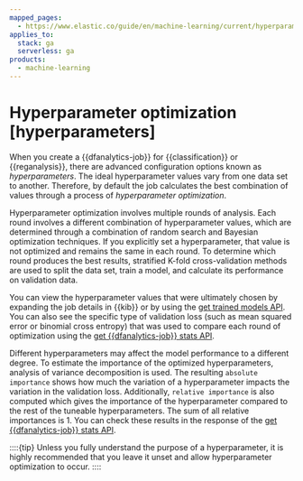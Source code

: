 ```yaml
---
mapped_pages:
  - https://www.elastic.co/guide/en/machine-learning/current/hyperparameters.html
applies_to:
  stack: ga
  serverless: ga
products:
  - machine-learning
---
```


# Hyperparameter optimization [hyperparameters]

When you create a {{dfanalytics-job}} for {{classification}} or {{reganalysis}}, there are advanced configuration options known as *hyperparameters*. The ideal hyperparameter values vary from one data set to another. Therefore, by default the job calculates the best combination of values through a process of *hyperparameter optimization*.

Hyperparameter optimization involves multiple rounds of analysis. Each round involves a different combination of hyperparameter values, which are determined through a combination of random search and Bayesian optimization techniques. If you explicitly set a hyperparameter, that value is not optimized and remains the same in each round. To determine which round produces the best results, stratified K-fold cross-validation methods are used to split the data set, train a model, and calculate its performance on validation data.

You can view the hyperparameter values that were ultimately chosen by expanding the job details in {{kib}} or by using the [get trained models API](https://www.elastic.co/docs/api/doc/elasticsearch/operation/operation-ml-get-trained-models). You can also see the specific type of validation loss (such as mean squared error or binomial cross entropy) that was used to compare each round of optimization using the [get {{dfanalytics-job}} stats API](https://www.elastic.co/docs/api/doc/elasticsearch/operation/operation-ml-get-data-frame-analytics-stats).

Different hyperparameters may affect the model performance to a different degree. To estimate the importance of the optimized hyperparameters, analysis of variance decomposition is used. The resulting `absolute importance` shows how much the variation of a hyperparameter impacts the variation in the validation loss. Additionally, `relative importance` is also computed which gives the importance of the hyperparameter compared to the rest of the tuneable hyperparameters. The sum of all relative importances is 1. You can check these results in the response of the [get {{dfanalytics-job}} stats API](https://www.elastic.co/docs/api/doc/elasticsearch/operation/operation-ml-get-data-frame-analytics-stats).

::::{tip}
Unless you fully understand the purpose of a hyperparameter, it is highly recommended that you leave it unset and allow hyperparameter optimization to occur.
::::
